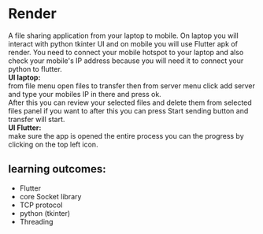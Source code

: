 <h1>Render</h1>
<p>A file sharing application from your laptop to mobile. On laptop you will interact with python tkinter UI and on mobile you will use
    Flutter apk of render. You need to connect your mobile hotspot to your laptop and also check your mobile's IP address because you will
    need it to connect your python to flutter.</br>
    <strong>UI laptop:</strong></br>
    from file menu open files to transfer then from server menu click add server and type your mobiles IP in there and press ok.</br>
    After this you can review your selected files and delete them from selected files panel if you want to after this you can press Start sending button and transfer will start.</br>
    <strong>UI Flutter:</strong></br>
    make sure the app is opened the entire process you can the progress by clicking on the top left icon.
</p>


<h2>learning outcomes:</h2>
    <ul>
        <li>Flutter</li>
        <li>core Socket library</li>
        <li>TCP protocol</li>
        <li>python (tkinter)</li>
        <li>Threading</li>
    </ul>

